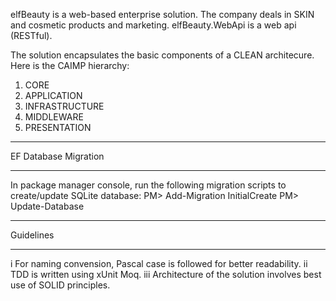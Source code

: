 elfBeauty is a web-based enterprise solution. The company deals in SKIN and cosmetic products and marketing.
elfBeauty.WebApi is a web api (RESTful).

The solution encapsulates the basic components of a CLEAN architecure. Here is the CAIMP hierarchy:
1. CORE
2. APPLICATION
3. INFRASTRUCTURE
4. MIDDLEWARE
5. PRESENTATION

***********************
EF Database Migration
***********************
In package manager console, run the following migration scripts to create/update SQLite database:
PM> Add-Migration InitialCreate
PM> Update-Database

***********************
Guidelines
***********************
i		For naming convension, Pascal case is followed for better readability.
ii		TDD is written using xUnit Moq.
iii		Architecture of the solution involves best use of SOLID principles.
